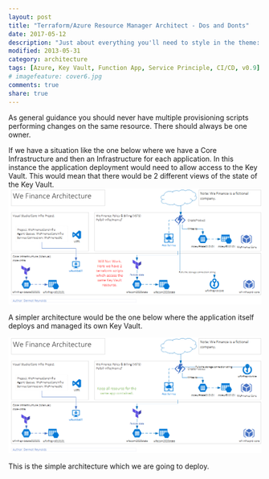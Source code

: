 ```yaml
---
layout: post
title: "Terraform/Azure Resource Manager Architect - Dos and Donts"
date: 2017-05-12
description: "Just about everything you'll need to style in the theme: headings, paragraphs, blockquotes, tables, code blocks, and more."
modified: 2013-05-31
category: architecture
tags: [Azure, Key Vault, Function App, Service Principle, CI/CD, v0.9]
# imagefeature: cover6.jpg
comments: true
share: true
---
```


As general guidance you should never have multiple provisioning scripts performing changes on the same resource.  There should always be one owner.

If we have a situation like the one below where we have a Core Infrastructure and then an Infrastructure for each application.  In this instance the application deployment would need to allow access to the Key Vault.  This would mean that there would be 2 different views of the state of the Key Vault.
![](/images/WeFinance-POC-02-wont-work.png)

A simpler architecture would be the one below where the application itself deploys and managed its own Key Vault.

![](/images/WeFinance-POC-02-will-work.png)

This is the simple architecture which we are going to deploy.
